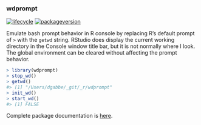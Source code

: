 
### wdprompt

[![lifecycle](https://img.shields.io/badge/lifecycle-stable-green.svg)](https://www.tidyverse.org/lifecycle/#stable)
[![packageversion](https://img.shields.io/badge/Package%20version-2018.05.24-orange.svg?style=flat-square)](commits/master)
<!-- travis badge --> <!-- code coverage badge -->
<!-- Github download badge? -->

Emulate bash prompt behavior in R console by replacing R’s default
prompt of `>` with the `getwd` string. RStudio does display the current
working directory in the Console window title bar, but it is not
normally where I look. The global environment can be cleared without
affecting the prompt behavior.

``` r
> library(wdprompt)
> stop_wd()
> getwd()
#> [1] "/Users/dgabbe/_git/_r/wdprompt"
> init_wd()
> start_wd()
#> [1] FALSE
```

Complete package documentation is
[here](https://blog.frame38.com/wdprompt/reference/wdprompt-package.html).
